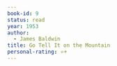 ```yaml
---
book-id: 9
status: read
year: 1953
author:
  - James Baldwin
title: Go Tell It on the Mountain
personal-rating: ⭐+
---
```

